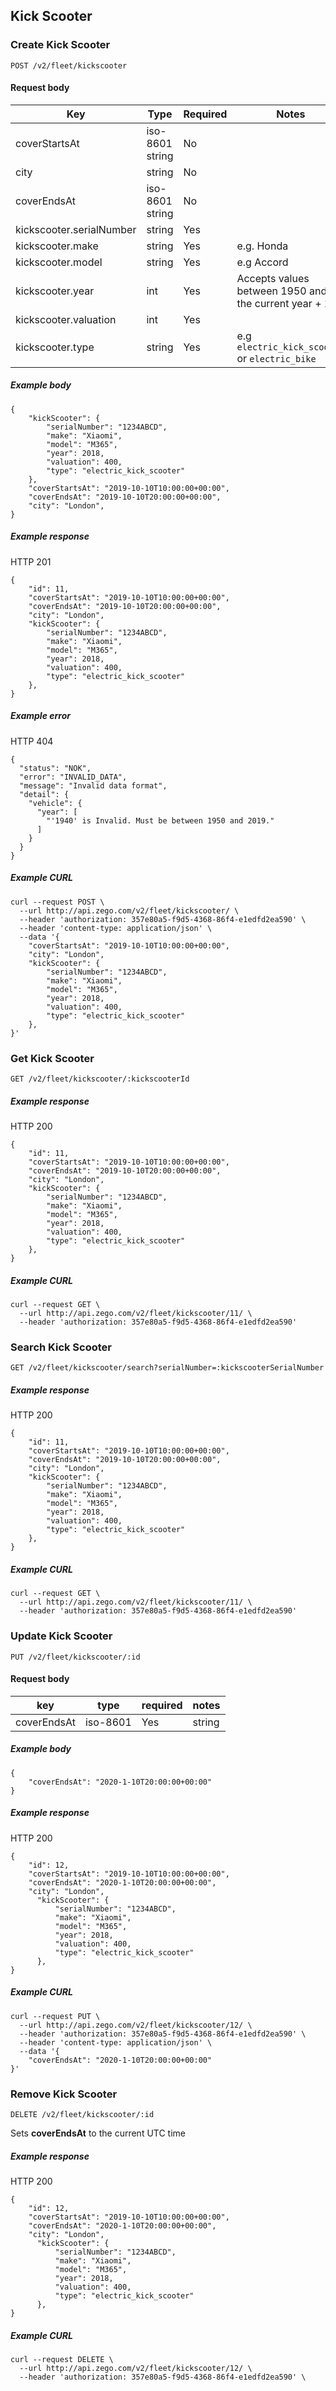 ## Kick Scooter

### Create Kick Scooter

`POST /v2/fleet/kickscooter`

#### Request body

| Key | Type | Required | Notes |
| --- | --- | --- | --- |
| coverStartsAt | iso-8601 string | No |  |
| city | string | No |  |
| coverEndsAt | iso-8601 string | No |  |
| kickscooter.serialNumber | string | Yes |  |
| kickscooter.make | string | Yes | e.g. Honda |
| kickscooter.model | string | Yes | e.g Accord |
| kickscooter.year | int | Yes | Accepts values between 1950 and the current year + 1 |
| kickscooter.valuation | int | Yes |  |
| kickscooter.type | string | Yes | e.g `electric_kick_scooter` or `electric_bike` |

##### Example body

```
{
    "kickScooter": {
        "serialNumber": "1234ABCD", 
        "make": "Xiaomi",
        "model": "M365", 
        "year": 2018, 
        "valuation": 400,
        "type": "electric_kick_scooter"
    },
    "coverStartsAt": "2019-10-10T10:00:00+00:00",
    "coverEndsAt": "2019-10-10T20:00:00+00:00",
    "city": "London",
}
```

##### Example response

HTTP 201

```
{
    "id": 11,
    "coverStartsAt": "2019-10-10T10:00:00+00:00",
    "coverEndsAt": "2019-10-10T20:00:00+00:00",
    "city": "London",
    "kickScooter": {
        "serialNumber": "1234ABCD", 
        "make": "Xiaomi",
        "model": "M365", 
        "year": 2018, 
        "valuation": 400,
        "type": "electric_kick_scooter"
    },
}
```

##### Example error

HTTP 404

```
{
  "status": "NOK",
  "error": "INVALID_DATA",
  "message": "Invalid data format",
  "detail": {
    "vehicle": {
      "year": [
        "'1940' is Invalid. Must be between 1950 and 2019."
      ]
    }
  }
}
```

##### Example CURL

```
curl --request POST \
  --url http://api.zego.com/v2/fleet/kickscooter/ \
  --header 'authorization: 357e80a5-f9d5-4368-86f4-e1edfd2ea590' \
  --header 'content-type: application/json' \
  --data '{
    "coverStartsAt": "2019-10-10T10:00:00+00:00",
    "city": "London",
    "kickScooter": {
        "serialNumber": "1234ABCD", 
        "make": "Xiaomi",
        "model": "M365", 
        "year": 2018, 
        "valuation": 400,
        "type": "electric_kick_scooter"
    },
}'
```

### Get Kick Scooter

`GET /v2/fleet/kickscooter/:kickscooterId`

##### Example response

HTTP 200

```
{
    "id": 11,
    "coverStartsAt": "2019-10-10T10:00:00+00:00",
    "coverEndsAt": "2019-10-10T20:00:00+00:00",
    "city": "London",
    "kickScooter": {
        "serialNumber": "1234ABCD", 
        "make": "Xiaomi",
        "model": "M365", 
        "year": 2018, 
        "valuation": 400,
        "type": "electric_kick_scooter"
    },
}
```

##### Example CURL

```
curl --request GET \
  --url http://api.zego.com/v2/fleet/kickscooter/11/ \
  --header 'authorization: 357e80a5-f9d5-4368-86f4-e1edfd2ea590'
```

### Search Kick Scooter

`GET /v2/fleet/kickscooter/search?serialNumber=:kickscooterSerialNumber`

##### Example response

HTTP 200

```
{
    "id": 11,
    "coverStartsAt": "2019-10-10T10:00:00+00:00",
    "coverEndsAt": "2019-10-10T20:00:00+00:00",
    "city": "London",
    "kickScooter": {
        "serialNumber": "1234ABCD", 
        "make": "Xiaomi",
        "model": "M365", 
        "year": 2018, 
        "valuation": 400,
        "type": "electric_kick_scooter"
    },
}
```

##### Example CURL

```
curl --request GET \
  --url http://api.zego.com/v2/fleet/kickscooter/11/ \
  --header 'authorization: 357e80a5-f9d5-4368-86f4-e1edfd2ea590'
```

### Update Kick Scooter

`PUT /v2/fleet/kickscooter/:id`

#### Request body

| **key** | **type** | required | **notes** |
| --- | --- | --- | --- |
| coverEndsAt | iso-8601 | Yes | string |

##### Example body

```
{
    "coverEndsAt": "2020-1-10T20:00:00+00:00"
}
```

##### Example response

HTTP 200

```
{
    "id": 12,
    "coverStartsAt": "2019-10-10T10:00:00+00:00",
    "coverEndsAt": "2020-1-10T20:00:00+00:00",
    "city": "London",
      "kickScooter": {
          "serialNumber": "1234ABCD", 
          "make": "Xiaomi",
          "model": "M365", 
          "year": 2018, 
          "valuation": 400,
          "type": "electric_kick_scooter"
      },
}
```

##### Example CURL

```
curl --request PUT \
  --url http://api.zego.com/v2/fleet/kickscooter/12/ \
  --header 'authorization: 357e80a5-f9d5-4368-86f4-e1edfd2ea590' \
  --header 'content-type: application/json' \
  --data '{
    "coverEndsAt": "2020-1-10T20:00:00+00:00"
}'
```

### Remove Kick Scooter

`DELETE /v2/fleet/kickscooter/:id`

Sets **coverEndsAt** to the current UTC time

##### Example response

HTTP 200

```
{
    "id": 12,
    "coverStartsAt": "2019-10-10T10:00:00+00:00",
    "coverEndsAt": "2020-1-10T20:00:00+00:00",
    "city": "London",
      "kickScooter": {
          "serialNumber": "1234ABCD", 
          "make": "Xiaomi",
          "model": "M365", 
          "year": 2018, 
          "valuation": 400,
          "type": "electric_kick_scooter"
      },
}
```

##### Example CURL

```
curl --request DELETE \
  --url http://api.zego.com/v2/fleet/kickscooter/12/ \
  --header 'authorization: 357e80a5-f9d5-4368-86f4-e1edfd2ea590' \
```
